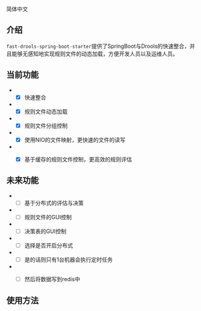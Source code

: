 简体中文
## 介绍
`fast-drools-spring-boot-starter`提供了SpringBoot与Drools的快速整合，并且能够无感知地实现规则文件的动态加载，方便开发人员以及运维人员。


## 当前功能
- - [x] 快速整合
- - [x] 规则文件动态加载
- - [x] 规则文件分组控制
- - [x] 使用NIO的文件映射，更快速的文件的读写
- - [x] 基于缓存的规则文件控制，更高效的规则评估


## 未来功能
- - [ ] 基于分布式的评估与决策
- - [ ] 规则文件的GUI控制
- - [ ] 决策表的GUI控制
- - [ ] 选择是否开启分布式
- - [ ] 是的话则只有1台机器会执行定时任务
- - [ ] 然后将数据写到redis中



## 使用方法
